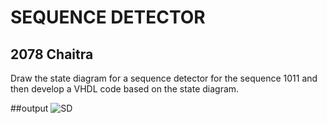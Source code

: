 # SEQUENCE DETECTOR
## 2078 Chaitra
Draw the state diagram for a sequence detector for the sequence 1011 and then develop a VHDL code based on the state diagram.


##output
![SD](https://github.com/yamsubash/ES_VHDL/assets/149253579/e873ff31-957d-4074-9dee-d69e119ff522)
